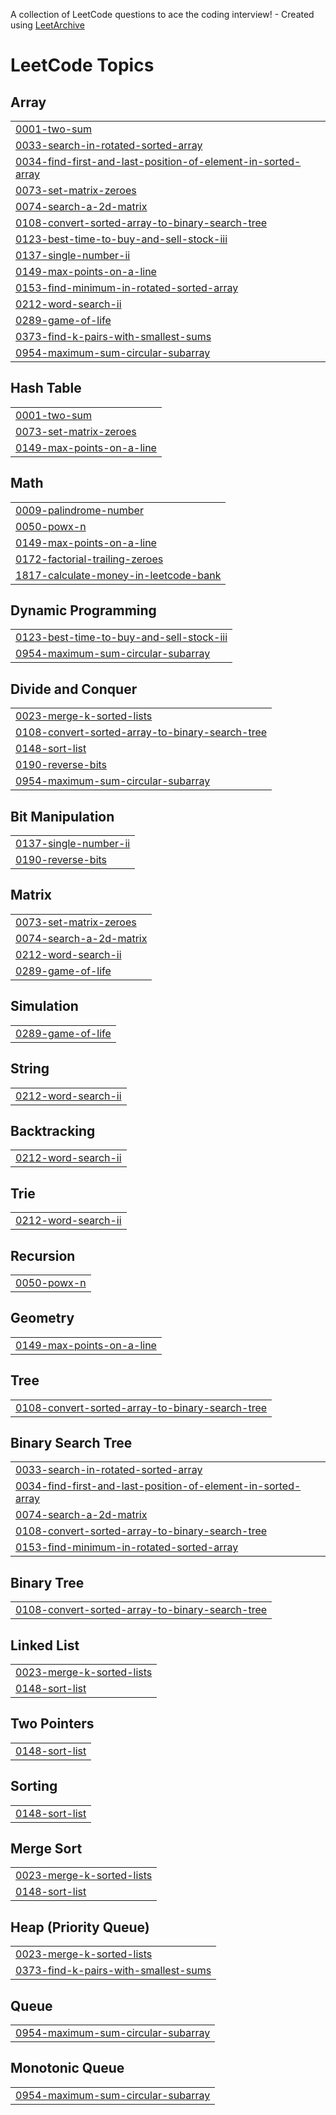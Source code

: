 A collection of LeetCode questions to ace the coding interview! - Created using [LeetArchive](https://github.com/anujlunawat/LeetArchive)


<!---LeetCode Topics Start-->
# LeetCode Topics
## Array
|  |
| ------- |
| [0001-two-sum](https://github.com/potsju/leetcode/tree/main/LeetCode/0001-two-sum) |
| [0033-search-in-rotated-sorted-array](https://github.com/potsju/leetcode/tree/main/LeetCode/0033-search-in-rotated-sorted-array) |
| [0034-find-first-and-last-position-of-element-in-sorted-array](https://github.com/potsju/leetcode/tree/main/LeetCode/0034-find-first-and-last-position-of-element-in-sorted-array) |
| [0073-set-matrix-zeroes](https://github.com/potsju/leetcode/tree/main/LeetCode/0073-set-matrix-zeroes) |
| [0074-search-a-2d-matrix](https://github.com/potsju/leetcode/tree/main/LeetCode/0074-search-a-2d-matrix) |
| [0108-convert-sorted-array-to-binary-search-tree](https://github.com/potsju/leetcode/tree/main/LeetCode/0108-convert-sorted-array-to-binary-search-tree) |
| [0123-best-time-to-buy-and-sell-stock-iii](https://github.com/potsju/leetcode/tree/main/LeetCode/0123-best-time-to-buy-and-sell-stock-iii) |
| [0137-single-number-ii](https://github.com/potsju/leetcode/tree/main/LeetCode/0137-single-number-ii) |
| [0149-max-points-on-a-line](https://github.com/potsju/leetcode/tree/main/LeetCode/0149-max-points-on-a-line) |
| [0153-find-minimum-in-rotated-sorted-array](https://github.com/potsju/leetcode/tree/main/LeetCode/0153-find-minimum-in-rotated-sorted-array) |
| [0212-word-search-ii](https://github.com/potsju/leetcode/tree/main/LeetCode/0212-word-search-ii) |
| [0289-game-of-life](https://github.com/potsju/leetcode/tree/main/LeetCode/0289-game-of-life) |
| [0373-find-k-pairs-with-smallest-sums](https://github.com/potsju/leetcode/tree/main/LeetCode/0373-find-k-pairs-with-smallest-sums) |
| [0954-maximum-sum-circular-subarray](https://github.com/potsju/leetcode/tree/main/LeetCode/0954-maximum-sum-circular-subarray) |
## Hash Table
|  |
| ------- |
| [0001-two-sum](https://github.com/potsju/leetcode/tree/main/LeetCode/0001-two-sum) |
| [0073-set-matrix-zeroes](https://github.com/potsju/leetcode/tree/main/LeetCode/0073-set-matrix-zeroes) |
| [0149-max-points-on-a-line](https://github.com/potsju/leetcode/tree/main/LeetCode/0149-max-points-on-a-line) |
## Math
|  |
| ------- |
| [0009-palindrome-number](https://github.com/potsju/leetcode/tree/main/LeetCode/0009-palindrome-number) |
| [0050-powx-n](https://github.com/potsju/leetcode/tree/main/LeetCode/0050-powx-n) |
| [0149-max-points-on-a-line](https://github.com/potsju/leetcode/tree/main/LeetCode/0149-max-points-on-a-line) |
| [0172-factorial-trailing-zeroes](https://github.com/potsju/leetcode/tree/main/LeetCode/0172-factorial-trailing-zeroes) |
| [1817-calculate-money-in-leetcode-bank](https://github.com/potsju/leetcode/tree/main/LeetCode/1817-calculate-money-in-leetcode-bank) |
## Dynamic Programming
|  |
| ------- |
| [0123-best-time-to-buy-and-sell-stock-iii](https://github.com/potsju/leetcode/tree/main/LeetCode/0123-best-time-to-buy-and-sell-stock-iii) |
| [0954-maximum-sum-circular-subarray](https://github.com/potsju/leetcode/tree/main/LeetCode/0954-maximum-sum-circular-subarray) |
## Divide and Conquer
|  |
| ------- |
| [0023-merge-k-sorted-lists](https://github.com/potsju/leetcode/tree/main/LeetCode/0023-merge-k-sorted-lists) |
| [0108-convert-sorted-array-to-binary-search-tree](https://github.com/potsju/leetcode/tree/main/LeetCode/0108-convert-sorted-array-to-binary-search-tree) |
| [0148-sort-list](https://github.com/potsju/leetcode/tree/main/LeetCode/0148-sort-list) |
| [0190-reverse-bits](https://github.com/potsju/leetcode/tree/main/LeetCode/0190-reverse-bits) |
| [0954-maximum-sum-circular-subarray](https://github.com/potsju/leetcode/tree/main/LeetCode/0954-maximum-sum-circular-subarray) |
## Bit Manipulation
|  |
| ------- |
| [0137-single-number-ii](https://github.com/potsju/leetcode/tree/main/LeetCode/0137-single-number-ii) |
| [0190-reverse-bits](https://github.com/potsju/leetcode/tree/main/LeetCode/0190-reverse-bits) |
## Matrix
|  |
| ------- |
| [0073-set-matrix-zeroes](https://github.com/potsju/leetcode/tree/main/LeetCode/0073-set-matrix-zeroes) |
| [0074-search-a-2d-matrix](https://github.com/potsju/leetcode/tree/main/LeetCode/0074-search-a-2d-matrix) |
| [0212-word-search-ii](https://github.com/potsju/leetcode/tree/main/LeetCode/0212-word-search-ii) |
| [0289-game-of-life](https://github.com/potsju/leetcode/tree/main/LeetCode/0289-game-of-life) |
## Simulation
|  |
| ------- |
| [0289-game-of-life](https://github.com/potsju/leetcode/tree/main/LeetCode/0289-game-of-life) |
## String
|  |
| ------- |
| [0212-word-search-ii](https://github.com/potsju/leetcode/tree/main/LeetCode/0212-word-search-ii) |
## Backtracking
|  |
| ------- |
| [0212-word-search-ii](https://github.com/potsju/leetcode/tree/main/LeetCode/0212-word-search-ii) |
## Trie
|  |
| ------- |
| [0212-word-search-ii](https://github.com/potsju/leetcode/tree/main/LeetCode/0212-word-search-ii) |
## Recursion
|  |
| ------- |
| [0050-powx-n](https://github.com/potsju/leetcode/tree/main/LeetCode/0050-powx-n) |
## Geometry
|  |
| ------- |
| [0149-max-points-on-a-line](https://github.com/potsju/leetcode/tree/main/LeetCode/0149-max-points-on-a-line) |
## Tree
|  |
| ------- |
| [0108-convert-sorted-array-to-binary-search-tree](https://github.com/potsju/leetcode/tree/main/LeetCode/0108-convert-sorted-array-to-binary-search-tree) |
## Binary Search Tree
|  |
| ------- |
| [0033-search-in-rotated-sorted-array](https://github.com/potsju/leetcode/tree/main/LeetCode/0033-search-in-rotated-sorted-array) |
| [0034-find-first-and-last-position-of-element-in-sorted-array](https://github.com/potsju/leetcode/tree/main/LeetCode/0034-find-first-and-last-position-of-element-in-sorted-array) |
| [0074-search-a-2d-matrix](https://github.com/potsju/leetcode/tree/main/LeetCode/0074-search-a-2d-matrix) |
| [0108-convert-sorted-array-to-binary-search-tree](https://github.com/potsju/leetcode/tree/main/LeetCode/0108-convert-sorted-array-to-binary-search-tree) |
| [0153-find-minimum-in-rotated-sorted-array](https://github.com/potsju/leetcode/tree/main/LeetCode/0153-find-minimum-in-rotated-sorted-array) |
## Binary Tree
|  |
| ------- |
| [0108-convert-sorted-array-to-binary-search-tree](https://github.com/potsju/leetcode/tree/main/LeetCode/0108-convert-sorted-array-to-binary-search-tree) |
## Linked List
|  |
| ------- |
| [0023-merge-k-sorted-lists](https://github.com/potsju/leetcode/tree/main/LeetCode/0023-merge-k-sorted-lists) |
| [0148-sort-list](https://github.com/potsju/leetcode/tree/main/LeetCode/0148-sort-list) |
## Two Pointers
|  |
| ------- |
| [0148-sort-list](https://github.com/potsju/leetcode/tree/main/LeetCode/0148-sort-list) |
## Sorting
|  |
| ------- |
| [0148-sort-list](https://github.com/potsju/leetcode/tree/main/LeetCode/0148-sort-list) |
## Merge Sort
|  |
| ------- |
| [0023-merge-k-sorted-lists](https://github.com/potsju/leetcode/tree/main/LeetCode/0023-merge-k-sorted-lists) |
| [0148-sort-list](https://github.com/potsju/leetcode/tree/main/LeetCode/0148-sort-list) |
## Heap (Priority Queue)
|  |
| ------- |
| [0023-merge-k-sorted-lists](https://github.com/potsju/leetcode/tree/main/LeetCode/0023-merge-k-sorted-lists) |
| [0373-find-k-pairs-with-smallest-sums](https://github.com/potsju/leetcode/tree/main/LeetCode/0373-find-k-pairs-with-smallest-sums) |
## Queue
|  |
| ------- |
| [0954-maximum-sum-circular-subarray](https://github.com/potsju/leetcode/tree/main/LeetCode/0954-maximum-sum-circular-subarray) |
## Monotonic Queue
|  |
| ------- |
| [0954-maximum-sum-circular-subarray](https://github.com/potsju/leetcode/tree/main/LeetCode/0954-maximum-sum-circular-subarray) |
<!---LeetCode Topics End-->